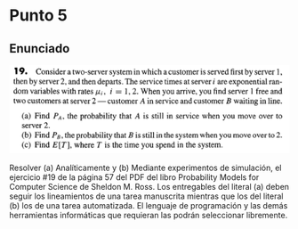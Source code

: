 # Punto 5

## Enunciado
![Ejercicio 19](enunciado.png)

Resolver (a) Analíticamente y (b) Mediante experimentos de simulación, el ejercicio #19 de la página 57 del PDF del libro Probability Models for Computer Science de Sheldon M. Ross. Los entregables del literal (a) deben seguir los lineamientos de una tarea manuscrita mientras que los del literal (b) los de una tarea automatizada. El lenguaje de programación y las demás herramientas informáticas que requieran las podrán seleccionar libremente.